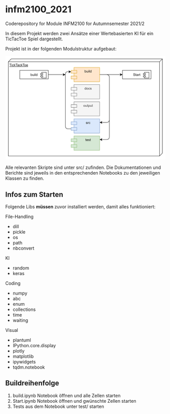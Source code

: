 # infm2100_2021

Coderepository for Module INFM2100 for Autumnsemester 2021/2

In diesem Projekt werden zwei Ansätze einer Wertebasierten KI für ein TicTacToe Spiel dargestellt.

Projekt ist in der folgenden Modulstruktur aufgebaut:

<img src="docs/uml/ProjectStructure.drawio.png" alt="drawing" width="700"/>

Alle relevanten Skripte sind unter src/ zufinden. Die Dokumentationen und Berichte sind jeweils in den entsprechenden Notebooks zu den jeweiligen Klassen zu finden. 

## Infos zum Starten

Folgende Libs **müssen** zuvor installiert werden, damit alles funktioniert:

File-Handling
* dill
* pickle
* os
* path
* nbconvert

KI
* random
* keras

Coding
* numpy
* abc
* enum
* collections
* time
* waiting

Visual
* plantuml
* IPython.core.display
* plotly
* matplotlib
* ipywidgets
* tqdm.notebook

## Buildreihenfolge

1. build.ipynb Notebook öffnen und alle Zellen starten
2. Start.ipynb Notebook öffnen und gwünschte Zellen starten
3. Tests aus dem Notebook unter test/ starten 
